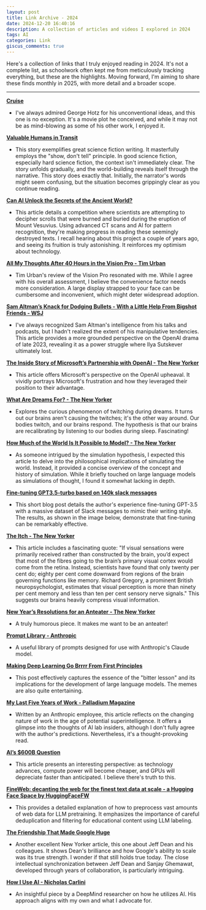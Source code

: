 ```yaml
---
layout: post
title: Link Archive - 2024
date: 2024-12-20 16:40:16
description: A collection of articles and videos I explored in 2024
tags: AI
categories: Link
giscus_comments: true
---
```


Here's a collection of links that I truly enjoyed reading in 2024. It's not a complete list, as schoolwork often kept me from meticulously tracking everything, but these are the highlights. Moving forward, I'm aiming to share these finds monthly in 2025, with more detail and a broader scope.

---

**[Cruise](https://geohot.github.io//blog/jekyll/update/2024/01/30/cruise.html)**

*   I've always admired George Hotz for his unconventional ideas, and this one is no exception. It's a movie plot he conceived, and while it may not be as mind-blowing as some of his other work, I enjoyed it.

**[Valuable Humans in Transit](https://qntm.org/transi)**

*   This story exemplifies great science fiction writing. It masterfully employs the "show, don't tell" principle. In good science fiction, especially hard science fiction, the context isn't immediately clear. The story unfolds gradually, and the world-building reveals itself through the narrative. This story does exactly that. Initially, the narrator's words might seem confusing, but the situation becomes grippingly clear as you continue reading.

**[Can AI Unlock the Secrets of the Ancient World?](https://www.bloomberg.com/features/2024-ai-unlock-ancient-world-secrets/)**

*   This article details a competition where scientists are attempting to decipher scrolls that were burned and buried during the eruption of Mount Vesuvius. Using advanced CT scans and AI for pattern recognition, they're making progress in reading these seemingly destroyed texts. I recall hearing about this project a couple of years ago, and seeing its fruition is truly astonishing. It reinforces my optimism about technology.

**[All My Thoughts After 40 Hours in the Vision Pro - Tim Urban](https://waitbutwhy.com/2024/02/vision-pro.html)**

*   Tim Urban's review of the Vision Pro resonated with me. While I agree with his overall assessment, I believe the convenience factor needs more consideration. A large display strapped to your face can be cumbersome and inconvenient, which might deter widespread adoption.

**[Sam Altman’s Knack for Dodging Bullets - With a Little Help From Bigshot Friends - WSJ](https://www.wsj.com/tech/ai/sam-altman-openai-protected-by-silicon-valley-friends-f3efcf68)**

*   I've always recognized Sam Altman's intelligence from his talks and podcasts, but I hadn't realized the extent of his manipulative tendencies. This article provides a more grounded perspective on the OpenAI drama of late 2023, revealing it as a power struggle where Ilya Sutskever ultimately lost.

**[The Inside Story of Microsoft’s Partnership with OpenAI - The New Yorker](https://www.newyorker.com/magazine/2023/12/11/the-inside-story-of-microsofts-partnership-with-openai)**

*   This article offers Microsoft's perspective on the OpenAI upheaval. It vividly portrays Microsoft's frustration and how they leveraged their position to their advantage.

**[What Are Dreams For? - The New Yorker](https://www.newyorker.com/science/elements/what-are-dreams-for)**

*   Explores the curious phenomenon of twitching during dreams. It turns out our brains aren't causing the twitches; it's the other way around. Our bodies twitch, and our brains respond. The hypothesis is that our brains are recalibrating by listening to our bodies during sleep. Fascinating!

**[How Much of the World Is It Possible to Model? - The New Yorker](https://www.newyorker.com/culture/annals-of-inquiry/how-much-of-the-world-is-it-possible-to-model)**

*   As someone intrigued by the simulation hypothesis, I expected this article to delve into the philosophical implications of simulating the world. Instead, it provided a concise overview of the concept and history of simulation. While it briefly touched on large language models as simulations of thought, I found it somewhat lacking in depth.

**[Fine-tuning GPT3.5-turbo based on 140k slack messages](https://rosslazer.com/posts/fine-tuning/)**

*   This short blog post details the author's experience fine-tuning GPT-3.5 with a massive dataset of Slack messages to mimic their writing style. The results, as shown in the image below, demonstrate that fine-tuning can be remarkably effective.

**[The Itch - The New Yorker](https://www.newyorker.com/magazine/2008/06/30/the-itch)**

*   This article includes a fascinating quote: "If visual sensations were primarily received rather than constructed by the brain, you’d expect that most of the fibres going to the brain’s primary visual cortex would come from the retina. Instead, scientists have found that only twenty per cent do; eighty per cent come downward from regions of the brain governing functions like memory. Richard Gregory, a prominent British neuropsychologist, estimates that visual perception is more than ninety per cent memory and less than ten per cent sensory nerve signals." This suggests our brains heavily compress visual information.

**[New Year’s Resolutions for an Anteater - The New Yorker](https://www.newyorker.com/humor/daily-shouts/new-years-resolutions-for-an-anteater)**

*   A truly humorous piece. It makes me want to be an anteater!

**[Prompt Library - Anthropic](https://docs.anthropic.com/claude/prompt-library)**

*   A useful library of prompts designed for use with Anthropic's Claude model.

**[Making Deep Learning Go Brrrr From First Principles](https://horace.io/brrr_intro.html)**

*   This post effectively captures the essence of the "bitter lesson" and its implications for the development of large language models. The memes are also quite entertaining.

**[My Last Five Years of Work - Palladium Magazine](https://www.palladiummag.com/2024/05/17/my-last-five-years-of-work/)**

*   Written by an Anthropic employee, this article reflects on the changing nature of work in the age of potential superintelligence. It offers a glimpse into the thoughts of AI lab insiders, although I don't fully agree with the author's predictions. Nevertheless, it's a thought-provoking read.

**[AI’s $600B Question](https://www.sequoiacap.com/article/ais-600b-question/)**

*   This article presents an interesting perspective: as technology advances, compute power will become cheaper, and GPUs will depreciate faster than anticipated. I believe there's truth to this.

**[FineWeb: decanting the web for the finest text data at scale - a Hugging Face Space by HuggingFaceFW](https://huggingface.co/spaces/HuggingFaceFW/blogpost-fineweb-v1)**

*   This provides a detailed explanation of how to preprocess vast amounts of web data for LLM pretraining. It emphasizes the importance of careful deduplication and filtering for educational content using LLM labeling.

**[The Friendship That Made Google Huge](https://www.newyorker.com/magazine/2018/12/10/the-friendship-that-made-google-huge)**

*   Another excellent New Yorker article, this one about Jeff Dean and his colleagues. It shows Dean's brilliance and how Google's ability to scale was its true strength. I wonder if that still holds true today. The close intellectual synchronization between Jeff Dean and Sanjay Ghemawat, developed through years of collaboration, is particularly intriguing.

**[How I Use AI - Nicholas Carlini](https://nicholas.carlini.com/writing/2024/how-i-use-ai.html#background)**

*   An insightful piece by a DeepMind researcher on how he utilizes AI. His approach aligns with my own and what I advocate for.

